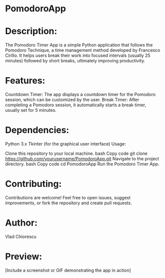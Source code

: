# PomodoroApp

# Description:

The Pomodoro Timer App is a simple Python application that follows the Pomodoro Technique, a time management method developed by Francesco Cirillo. It helps users break their work into focused intervals (usually 25 minutes) followed by short breaks, ultimately improving productivity.

# Features:

Countdown Timer: The app displays a countdown timer for the Pomodoro session, which can be customized by the user.
Break Timer: After completing a Pomodoro session, it automatically starts a break timer, usually set for 5 minutes.

# Dependencies:

Python 3.x
Tkinter (for the graphical user interface)
Usage:

Clone this repository to your local machine.
bash
Copy code
git clone https://github.com/yourusername/PomodoroApp.git
Navigate to the project directory.
bash
Copy code
cd PomodoroApp
Run the Pomodoro Timer App.

# Contributing:

Contributions are welcome! Feel free to open issues, suggest improvements, or fork the repository and create pull requests.

# Author:

Vlad Chiorescu

# Preview:

[Include a screenshot or GIF demonstrating the app in action]
